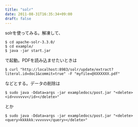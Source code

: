 ```yaml
---
title: "solr"
date: 2011-08-31T16:35:34+09:00
draft: false
---
```

solrを使ってみる。解凍して、
```
$ cd apache-solr-3.3.0/
$ cd example/
$ java -jar start.jar
```
で起動。PDFを読み込ませたいときは
```
$ curl "http://localhost:8983/solr/update/extract?literal.id=doc1&commit=true" -F "myfile=@XXXXXXX.pdf"
```
などとする。データの削除は

```
$ sudo java -Ddata=args -jar exampledocs/post.jar "<delete><id>vvvvvv</id></delete>"
```

とか

```
$ sudo java -Ddata=args -jar exampledocs/post.jar "<delete><query>kkkkkk:vvvvvv</query></delete>"
```


